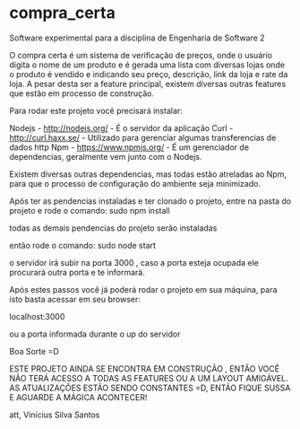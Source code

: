 compra_certa
============

Software experimental para a disciplina de Engenharia de Software 2

O compra certa é um sistema de verificação de preços, onde o usuário digita o nome de um produto e é gerada uma lista
com diversas lojas onde o produto é vendido e indicando seu preço, descrição, link da loja e rate da loja. A pesar desta
ser a feature principal, existem diversas outras features que estão em processo de construção.

Para rodar este projeto você precisará instalar:

Nodejs - http://nodejs.org/  - É o servidor da aplicação
Curl - http://curl.haxx.se/ -  Utilizado para gerenciar algumas transferencias de dados http
Npm - https://www.npmjs.org/ - É um gerenciador de dependencias, geralmente vem junto com o Nodejs.

Existem diversas outras dependencias, mas todas estão atreladas ao Npm, para que o processo de configuração do ambiente
seja minimizado.

Após ter as pendencias instaladas e ter clonado o projeto, entre na pasta do projeto e rode
o comando:
sudo npm install

todas as demais pendencias do projeto serão instaladas

então rode o comando: 
sudo node start

o servidor irá subir na porta 3000 , caso a porta esteja ocupada ele procurará outra porta e te informará.


Após estes passos você já poderá rodar o projeto em sua máquina, para isto basta acessar em seu browser:

localhost:3000 

ou a porta informada durante o up do servidor


Boa Sorte =D


ESTE PROJETO AINDA SE ENCONTRA EM CONSTRUÇÃO , ENTÃO VOCÊ NÃO TERÁ ACESSO A TODAS AS FEATURES OU A UM LAYOUT AMIGÁVEL. 
AS ATUALIZAÇÕES ESTÃO SENDO CONSTANTES =D, ENTÃO FIQUE SUSSA E AGUARDE A MÁGICA ACONTECER!

att,
Vinícius Silva Santos
